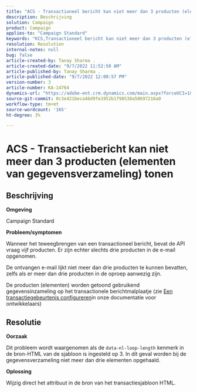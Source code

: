 ```yaml
---
title: "ACS - Transactioneel bericht kan niet meer dan 3 producten (elementen van gegevensverzameling) tonen"
description: Beschrijving
solution: Campaign
product: Campaign
applies-to: "Campaign Standard"
keywords: "KCS,Transactioneel bericht kan niet meer dan 3 producten (elementen van gegevensinzameling) tonen"
resolution: Resolution
internal-notes: null
bug: false
article-created-by: Tanay Sharma .
article-created-date: "9/7/2022 11:52:50 AM"
article-published-by: Tanay Sharma .
article-published-date: "9/7/2022 12:00:57 PM"
version-number: 3
article-number: KA-14764
dynamics-url: "https://adobe-ent.crm.dynamics.com/main.aspx?forceUCI=1&pagetype=entityrecord&etn=knowledgearticle&id=4e678f96-a32e-ed11-9db1-002248086735"
source-git-commit: 0c3e421beca46d9fe1952b1f98538a50697216a0
workflow-type: tm+mt
source-wordcount: '165'
ht-degree: 3%

---
```


# ACS - Transactiebericht kan niet meer dan 3 producten (elementen van gegevensverzameling) tonen

## Beschrijving


<b>Omgeving</b>

Campaign Standard



<b>Probleem/symptomen</b>

Wanneer het teweegbrengen van een transactioneel bericht, bevat de API vraag vijf producten. Er zijn echter slechts drie producten in de e-mail opgenomen.

De ontvangen e-mail lijkt niet meer dan drie producten te kunnen bevatten, zelfs als er meer dan drie producten in de oproep aanwezig zijn.

De producten (elementen) worden getoond gebruikend gegevensinzameling op het transactionele berichtmalplaatje (zie [Een transactiegebeurtenis configureren](https://experienceleague.adobe.com/docs/campaign-standard/using/communication-channels/transactional-messaging/event-configuration/configuring-transactional-event.html?lang=en)in onze documentatie voor ontwikkelaars)


## Resolutie


<b>Oorzaak</b>

Dit probleem wordt waargenomen als de `data-nl-loop-length` kenmerk in de bron-HTML van de sjabloon is ingesteld op 3. In dit geval worden bij de gegevensverzameling niet meer dan drie elementen opgehaald.



<b>Oplossing</b>

Wijzig direct het attribuut in de bron van het transactiesjabloon HTML.


